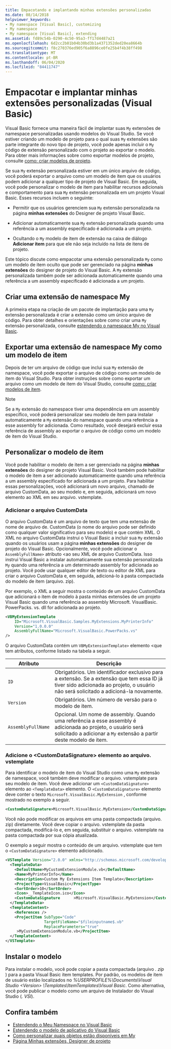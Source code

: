 ```yaml
---
title: Empacotando e implantando minhas extensões personalizadas
ms.date: 08/14/2018
helpviewer_keywords:
- My namespace [Visual Basic], customizing
- My namespace
- My namespace [Visual Basic], extending
ms.assetid: fd89c54b-0290-4c50-95a3-ff17d4487a21
ms.openlocfilehash: 6d2cc2b01b04b30bd3b1a4371352ded20ea8664b
ms.sourcegitcommit: f8c270376ed905f6a8896ce0fe25b4f4b38ff498
ms.translationtype: MT
ms.contentlocale: pt-BR
ms.lasthandoff: 06/04/2020
ms.locfileid: "84411747"
---
```

# <a name="package-and-deploy-custom-my-extensions-visual-basic"></a>Empacotar e implantar minhas extensões personalizadas (Visual Basic)

Visual Basic fornece uma maneira fácil de implantar suas `My` extensões de namespace personalizadas usando modelos do Visual Studio. Se você estiver criando um modelo de projeto para o qual suas `My` extensões são parte integrante do novo tipo de projeto, você pode apenas incluir o `My` código de extensão personalizado com o projeto ao exportar o modelo. Para obter mais informações sobre como exportar modelos de projeto, consulte [como: criar modelos de projeto](/visualstudio/ide/how-to-create-project-templates).

Se sua `My` extensão personalizada estiver em um único arquivo de código, você poderá exportar o arquivo como um modelo de item que os usuários podem adicionar a qualquer tipo de projeto de Visual Basic. Em seguida, você pode personalizar o modelo de item para habilitar recursos adicionais e comportamento para sua `My` extensão personalizada em um projeto Visual Basic. Esses recursos incluem o seguinte:

- Permitir que os usuários gerenciem sua `My` extensão personalizada na página **minhas extensões** do Designer de projeto Visual Basic.

- Adicionar automaticamente sua `My` extensão personalizada quando uma referência a um assembly especificado é adicionada a um projeto.

- Ocultando o `My` modelo de item de extensão na caixa de diálogo **Adicionar item** para que ele não seja incluído na lista de itens de projeto.

Este tópico discute como empacotar uma extensão personalizada `My` como um modelo de item oculto que pode ser gerenciado na página **minhas extensões** do designer de projeto do Visual Basic. A `My` extensão personalizada também pode ser adicionada automaticamente quando uma referência a um assembly especificado é adicionada a um projeto.

## <a name="create-a-my-namespace-extension"></a>Criar uma extensão de namespace My

A primeira etapa na criação de um pacote de implantação para uma `My` extensão personalizada é criar a extensão como um único arquivo de código. Para obter detalhes e orientações sobre como criar uma `My` extensão personalizada, consulte [estendendo o namespace My no Visual Basic](extending-the-my-namespace.md).

## <a name="export-a-my-namespace-extension-as-an-item-template"></a>Exportar uma extensão de namespace My como um modelo de item

Depois de ter um arquivo de código que inclui sua `My` extensão de namespace, você pode exportar o arquivo de código como um modelo de item do Visual Studio. Para obter instruções sobre como exportar um arquivo como um modelo de item do Visual Studio, consulte [como: criar modelos de item](/visualstudio/ide/how-to-create-item-templates).

> [!NOTE]
> Se a `My` extensão do namespace tiver uma dependência em um assembly específico, você poderá personalizar seu modelo de item para instalar automaticamente a `My` extensão do namespace quando uma referência a esse assembly for adicionada. Como resultado, você desejará excluir essa referência de assembly ao exportar o arquivo de código como um modelo de item do Visual Studio.

## <a name="customize-the-item-template"></a>Personalizar o modelo de item

Você pode habilitar o modelo de item a ser gerenciado na página **minhas extensões** do designer de projeto Visual Basic. Você também pode habilitar o modelo de item a ser adicionado automaticamente quando uma referência a um assembly especificado for adicionada a um projeto. Para habilitar essas personalizações, você adicionará um novo arquivo, chamado de arquivo CustomData, ao seu modelo e, em seguida, adicionará um novo elemento ao XML em seu arquivo. vstemplate.

### <a name="add-the-customdata-file"></a>Adicionar o arquivo CustomData

O arquivo CustomData é um arquivo de texto que tem uma extensão de nome de arquivo de. CustomData (o nome do arquivo pode ser definido como qualquer valor significativo para seu modelo) e que contém XML. O XML no arquivo CustomData instrui o Visual Basic a incluir sua `My` extensão quando os usuários usam a página **minhas extensões** do designer de projeto do Visual Basic. Opcionalmente, você pode adicionar o `AssemblyFullName>` atributo <ao seu XML de arquivo CustomData. Isso instrui Visual Basic a instalar automaticamente sua extensão personalizada `My` quando uma referência a um determinado assembly for adicionada ao projeto. Você pode usar qualquer editor de texto ou editor de XML para criar o arquivo CustomData e, em seguida, adicioná-lo à pasta compactada do modelo de item (arquivo. zip).

Por exemplo, o XML a seguir mostra o conteúdo de um arquivo CustomData que adicionará o item de modelo à pasta minhas extensões de um projeto Visual Basic quando uma referência ao assembly Microsoft. VisualBasic. PowerPacks. vs. dll for adicionada ao projeto.

```xml
<VBMyExtensionTemplate
    ID="Microsoft.VisualBasic.Samples.MyExtensions.MyPrinterInfo"
    Version="1.0.0.0"
    AssemblyFullName="Microsoft.VisualBasic.PowerPacks.vs"
/>
```

O arquivo CustomData contém um `VBMyExtensionTemplate>` elemento <que tem atributos, conforme listado na tabela a seguir.

|Atributo|Descrição|
|---|---|
|`ID`|Obrigatórios. Um identificador exclusivo para a extensão. Se a extensão que tem essa ID já tiver sido adicionada ao projeto, o usuário não será solicitado a adicioná-la novamente.|
|`Version`|Obrigatórios. Um número de versão para o modelo de item.|
|`AssemblyFullName`|Opcional. Um nome de assembly. Quando uma referência a esse assembly é adicionada ao projeto, o usuário será solicitado a adicionar a `My` extensão a partir deste modelo de item.|

### <a name="add-the-customdatasignature-element-to-the-vstemplate-file"></a>Adicione o \<CustomDataSignature> elemento ao arquivo. vstemplate

Para identificar o modelo de item do Visual Studio como uma `My` extensão de namespace, você também deve modificar o arquivo. vstemplate para seu modelo de item. Você deve adicionar um `<CustomDataSignature>` elemento ao `<TemplateData>` elemento. O `<CustomDataSignature>` elemento deve conter o texto `Microsoft.VisualBasic.MyExtension` , conforme mostrado no exemplo a seguir.

```xml
<CustomDataSignature>Microsoft.VisualBasic.MyExtension</CustomDataSignature>
```

Você não pode modificar os arquivos em uma pasta compactada (arquivo. zip) diretamente. Você deve copiar o arquivo. vstemplate da pasta compactada, modificá-lo e, em seguida, substituir o arquivo. vstemplate na pasta compactada por sua cópia atualizada.

O exemplo a seguir mostra o conteúdo de um arquivo. vstemplate que tem o `<CustomDataSignature>` elemento adicionado.

```xml
<VSTemplate Version="2.0.0" xmlns="http://schemas.microsoft.com/developer/vstemplate/2005" Type="Item">
  <TemplateData>
    <DefaultName>MyCustomExtensionModule.vb</DefaultName>
    <Name>MyPrinterInfo</Name>
    <Description>Custom My Extensions Item Template</Description>
    <ProjectType>VisualBasic</ProjectType>
    <SortOrder>10</SortOrder>
    <Icon>__TemplateIcon.ico</Icon>
    <CustomDataSignature      >Microsoft.VisualBasic.MyExtension</CustomDataSignature>
  </TemplateData>
  <TemplateContent>
    <References />
    <ProjectItem SubType="Code"
                 TargetFileName="$fileinputname$.vb"
                 ReplaceParameters="true"
     >MyCustomExtensionModule.vb</ProjectItem>
  </TemplateContent>
</VSTemplate>
```

## <a name="install-the-template"></a>Instalar o modelo

Para instalar o modelo, você pode copiar a pasta compactada (arquivo *. zip* ) para a pasta Visual Basic item templates. Por padrão, os modelos de item de usuário estão localizados no *%USERPROFILE%\Documents\Visual Studio \<Version\> \Templates\ItemTemplates\Visual Basic*. Como alternativa, você pode publicar o modelo como um arquivo de Instalador do Visual Studio (*. VSI*).

## <a name="see-also"></a>Confira também

- [Estendendo o Meu Namespace no Visual Basic](extending-the-my-namespace.md)
- [Estendendo o modelo de aplicativo do Visual Basic](extending-the-visual-basic-application-model.md)
- [Como personalizar quais objetos estão disponíveis em My](customizing-which-objects-are-available-in-my.md)
- [Página Minhas extensões, Designer de projeto](/visualstudio/ide/reference/my-extensions-page-project-designer-visual-basic)
